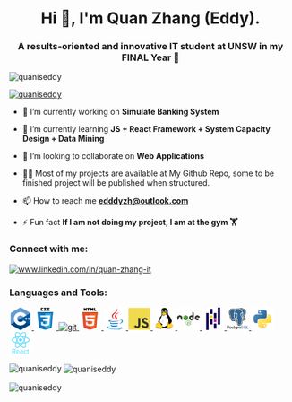 <h1 align="center">Hi 👋, I'm Quan Zhang (Eddy).</h1>
<h3 align="center">A results-oriented and innovative IT student at UNSW in my FINAL Year 🥳</h3>

<p align="left"> <img src="https://komarev.com/ghpvc/?username=quaniseddy&label=Profile%20views&color=0e75b6&style=flat" alt="quaniseddy" /> </p>

<p align="left"> <a href="https://github.com/ryo-ma/github-profile-trophy"><img src="https://github-profile-trophy.vercel.app/?username=quaniseddy" alt="quaniseddy" /></a> </p>

- 🔭 I’m currently working on **Simulate Banking System**

- 🌱 I’m currently learning **JS + React Framework + System Capacity Design + Data Mining**

- 👯 I’m looking to collaborate on **Web Applications**

- 👨‍💻 Most of my projects are available at My Github Repo, some to be finished project will be published when structured.

- 📫 How to reach me **edddyzh@outlook.com**

- ⚡ Fun fact **If I am not doing my project, I am at the gym 🏋️**

<h3 align="left">Connect with me:</h3>
<p align="left">
<a href="https://linkedin.com/in/www.linkedin.com/in/quan-zhang-it" target="blank"><img align="center" src="https://raw.githubusercontent.com/rahuldkjain/github-profile-readme-generator/master/src/images/icons/Social/linked-in-alt.svg" alt="www.linkedin.com/in/quan-zhang-it" height="30" width="40" /></a>
</p>

<h3 align="left">Languages and Tools:</h3>
<p align="left"> <a href="https://www.w3schools.com/cpp/" target="_blank" rel="noreferrer"> <img src="https://raw.githubusercontent.com/devicons/devicon/master/icons/cplusplus/cplusplus-original.svg" alt="cplusplus" width="40" height="40"/> </a> <a href="https://www.w3schools.com/css/" target="_blank" rel="noreferrer"> <img src="https://raw.githubusercontent.com/devicons/devicon/master/icons/css3/css3-original-wordmark.svg" alt="css3" width="40" height="40"/> </a> <a href="https://git-scm.com/" target="_blank" rel="noreferrer"> <img src="https://www.vectorlogo.zone/logos/git-scm/git-scm-icon.svg" alt="git" width="40" height="40"/> </a> <a href="https://www.w3.org/html/" target="_blank" rel="noreferrer"> <img src="https://raw.githubusercontent.com/devicons/devicon/master/icons/html5/html5-original-wordmark.svg" alt="html5" width="40" height="40"/> </a> <a href="https://www.java.com" target="_blank" rel="noreferrer"> <img src="https://raw.githubusercontent.com/devicons/devicon/master/icons/java/java-original.svg" alt="java" width="40" height="40"/> </a> <a href="https://developer.mozilla.org/en-US/docs/Web/JavaScript" target="_blank" rel="noreferrer"> <img src="https://raw.githubusercontent.com/devicons/devicon/master/icons/javascript/javascript-original.svg" alt="javascript" width="40" height="40"/> </a> <a href="https://www.linux.org/" target="_blank" rel="noreferrer"> <img src="https://raw.githubusercontent.com/devicons/devicon/master/icons/linux/linux-original.svg" alt="linux" width="40" height="40"/> </a> <a href="https://nodejs.org" target="_blank" rel="noreferrer"> <img src="https://raw.githubusercontent.com/devicons/devicon/master/icons/nodejs/nodejs-original-wordmark.svg" alt="nodejs" width="40" height="40"/> </a> <a href="https://pandas.pydata.org/" target="_blank" rel="noreferrer"> <img src="https://raw.githubusercontent.com/devicons/devicon/2ae2a900d2f041da66e950e4d48052658d850630/icons/pandas/pandas-original.svg" alt="pandas" width="40" height="40"/> </a> <a href="https://www.postgresql.org" target="_blank" rel="noreferrer"> <img src="https://raw.githubusercontent.com/devicons/devicon/master/icons/postgresql/postgresql-original-wordmark.svg" alt="postgresql" width="40" height="40"/> </a> <a href="https://www.python.org" target="_blank" rel="noreferrer"> <img src="https://raw.githubusercontent.com/devicons/devicon/master/icons/python/python-original.svg" alt="python" width="40" height="40"/> </a> <a href="https://reactjs.org/" target="_blank" rel="noreferrer"> <img src="https://raw.githubusercontent.com/devicons/devicon/master/icons/react/react-original-wordmark.svg" alt="react" width="40" height="40"/> </a> </p>

<p><img align="left" src="https://github-readme-stats.vercel.app/api/top-langs?username=quaniseddy&show_icons=true&locale=en&layout=compact" alt="quaniseddy" /></p>

<p>&nbsp;<img align="center" src="https://github-readme-stats.vercel.app/api?username=quaniseddy&show_icons=true&locale=en" alt="quaniseddy" /></p>

<p><img align="center" src="https://github-readme-streak-stats.herokuapp.com/?user=quaniseddy&" alt="quaniseddy" /></p>
